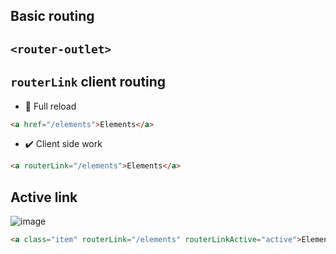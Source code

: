 ## Basic routing

## `<router-outlet>`

## `routerLink` client routing
- 🚫 Full reload
```html
<a href="/elements">Elements</a>
```
- ✔️ Client side work
```html
<a routerLink="/elements">Elements</a>
```

## Active link
![image](https://user-images.githubusercontent.com/28957748/126058066-123869c6-a607-481d-b26d-2b036edc3cfe.png)

```html
<a class="item" routerLink="/elements" routerLinkActive="active">Elements</a>7
```

